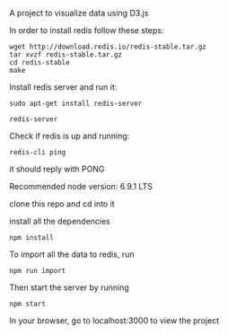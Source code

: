A project to visualize data using D3.js

In order to install redis follow these steps:
```
wget http://download.redis.io/redis-stable.tar.gz
tar xvzf redis-stable.tar.gz
cd redis-stable
make
```

Install redis server and run it:

```
sudo apt-get install redis-server

redis-server
```
Check if redis is up and running:

```
redis-cli ping
```
it should reply with PONG

Recommended node version: 6.9.1 LTS

clone this repo and cd into it

install all the dependencies

```
npm install
```

To import all the data to redis, run

```
npm run import
```

Then start the server by running 
```
npm start
```

In your browser, go to localhost:3000 to view the project






